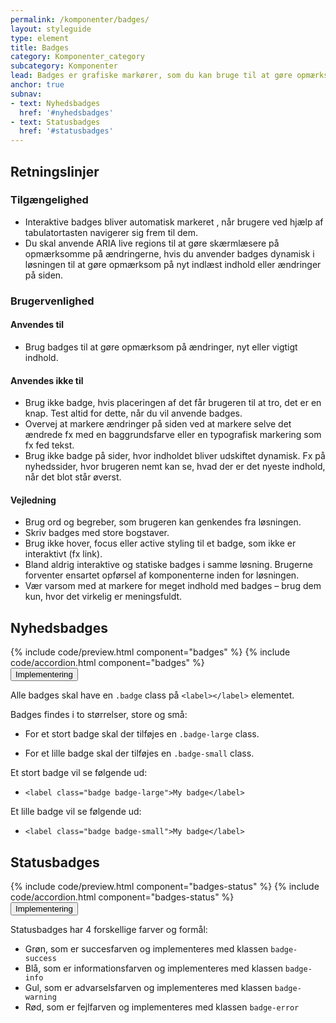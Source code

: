 ```yaml
---
permalink: /komponenter/badges/
layout: styleguide
type: element
title: Badges
category: Komponenter_category
subcategory: Komponenter
lead: Badges er grafiske markører, som du kan bruge til at gøre opmærksom på nyt eller vigtigt indhold.
anchor: true
subnav:
- text: Nyhedsbadges
  href: '#nyhedsbadges'
- text: Statusbadges
  href: '#statusbadges' 
---
```

<section>
<h2 class="h3">Retningslinjer</h2>
 <section>
      <h3 class="h4">Tilgængelighed</h3>
      <ul>
          <li>Interaktive badges bliver automatisk markeret , når brugere ved hjælp af tabulatortasten navigerer sig frem til dem.</li>
          <li>Du skal anvende ARIA live regions til at gøre skærmlæsere på opmærksomme på ændringerne, hvis du anvender badges dynamisk i løsningen til at gøre opmærksom på nyt indlæst indhold eller ændringer på siden.</li>
      </ul>
  </section>
  <section>
      <h3 class="h4">Brugervenlighed</h3>
      <h4 class="h5">Anvendes til</h4>
      <ul>
        <li>Brug badges til at gøre opmærksom på ændringer, nyt eller vigtigt indhold.</li>
      </ul>
      <h4 class="h5">Anvendes ikke til</h4>
      <ul>
          <li>Brug ikke badge, hvis placeringen af det får brugeren til at tro, det er en knap. Test altid for dette, når du vil anvende badges.</li>
          <li>Overvej at markere ændringer på siden ved at markere selve det ændrede fx med en baggrundsfarve eller en typografisk markering som fx fed tekst.</li>
          <li>Brug ikke badge på sider, hvor indholdet bliver udskiftet dynamisk. Fx på nyhedssider, hvor brugeren nemt kan se, hvad der er det nyeste indhold, når det blot står øverst.</li>
      </ul>
      <h4 class="h5">Vejledning</h4>                
      <ul>
          <li>Brug ord og begreber, som brugeren kan genkendes fra løsningen.</li>  
          <li>Skriv badges med store bogstaver.</li>
          <li>Brug ikke hover, focus eller active styling til et badge, som ikke er interaktivt (fx link).</li>
          <li>Bland aldrig interaktive og statiske badges i samme løsning. Brugerne forventer ensartet opførsel af komponenterne inden for løsningen.</li>
          <li>Vær varsom med at markere for meget indhold med badges – brug dem kun, hvor det virkelig er meningsfuldt.</li>
      </ul>
  </section>
</section>

<h2 id="nyhedsbadges">Nyhedsbadges</h2>
{% include code/preview.html component="badges" %}
{% include code/accordion.html component="badges" %}
<div class="accordion accordion-bordered">
  <button class="button-unstyled accordion-button"
    aria-expanded="false" aria-controls="code-documentation">
    Implementering
  </button>
  <div id="code-documentation" class="accordion-content">
    <p>Alle badges skal have en <code>.badge</code> class på <code>&lt;label&gt;&lt;/label&gt;</code> elementet.</p>
    <p>Badges findes i to størrelser, store og små:</p>
    <ul>
      <li><p>For et stort badge skal der tilføjes en <code>.badge-large</code> class. </p></li>
      <li><p>For et lille badge skal der tilføjes en <code>.badge-small</code> class. </p></li>
    </ul>
    <p>Et stort badge vil se følgende ud:</p>
    <ul>
      <li><code>&lt;label class="badge badge-large"&gt;My badge&lt;/label&gt;</code></li>
    </ul>
    <p>Et lille badge vil se følgende ud:</p>
    <ul>
      <li><code>&lt;label class="badge badge-small"&gt;My badge&lt;/label&gt;</code></li>
    </ul>
  </div>
</div>

<h2 id="statusbadges">Statusbadges</h2>
{% include code/preview.html component="badges-status" %}
{% include code/accordion.html component="badges-status" %}
<div class="accordion accordion-bordered">
  <button class="button-unstyled accordion-button"
    aria-expanded="false" aria-controls="code-documentation-status">
    Implementering
  </button>
  <div id="code-documentation-status" class="accordion-content">
    <p>Statusbadges har 4 forskellige farver og formål:</p>
    <ul>
        <li><label class="badge badge-small badge-success">Grøn</label>, som er succesfarven og implementeres med klassen <code>badge-success</code></li>
        <li><label class="badge badge-small badge-info">Blå</label>, som er informationsfarven og implementeres med klassen <code>badge-info</code></li>
        <li><label class="badge badge-small badge-warning">Gul</label>, som er advarselsfarven og implementeres med klassen <code>badge-warning</code></li>
        <li><label class="badge badge-small badge-error">Rød</label>, som er fejlfarven og implementeres med klassen <code>badge-error</code></li>
    </ul>
  </div>
</div>
